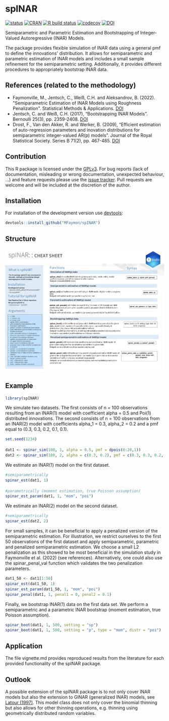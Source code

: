 # spINAR
[![status](https://joss.theoj.org/papers/6fcfcc77635fdd18153b35d5986fe2aa/status.svg)](https://github.com/openjournals/joss-reviews/issues/5386)
[![CRAN](https://www.r-pkg.org/badges/version/spINAR)](https://cran.r-project.org/package=spINAR)
[![R build status](https://github.com/MFaymon/spINAR/workflows/R-CMD-check/badge.svg)](https://github.com/MFaymon/spINAR/actions)
[![codecov](https://codecov.io/gh/MFaymon/spINAR/branch/main/graph/badge.svg?token=U5KPFSY3XN)](https://app.codecov.io/gh/MFaymon/spINAR)
[![DOI](https://zenodo.org/badge/520425653.svg)](https://zenodo.org/badge/latestdoi/520425653)

Semiparametric and Parametric Estimation and Bootstrapping of Integer-Valued Autoregressive (INAR) Models.

The package provides flexible simulation of INAR data using a general pmf to define the innovations' distribution. It allows for semiparametric and parametric estimation of INAR models and includes a small sample refinement for the semiparametric setting. Additionally, it provides different procedures to appropriately bootstrap INAR data.

## References (related to the methodology)

* Faymonville, M., Jentsch, C., Weiß, C.H. and Aleksandrov, B. (2022). "Semiparametric Estimation of INAR Models using Roughness Penalization". Statistical Methods & Applications. [DOI](https://doi.org/10.1007/s10260-022-00655-0)
* Jentsch, C. and Weiß, C.H. (2017), “Bootstrapping INAR Models”. Bernoulli 25(3), pp. 2359-2408. [DOI](https://doi.org/10.3150/18-BEJ1057)
* Drost, F., Van den Akker, R. and Werker, B. (2009), “Efficient estimation of auto-regression parameters and inovation distributions for semiparametric integer-valued AR(p) models”. Journal of the Royal Statistical Society. Series B 71(2), pp. 467-485. [DOI](https://doi.org/10.1111/j.1467-9868.2008.00687.x)

## Contribution
This R package is licensed under the [GPLv3](https://www.gnu.org/licenses/gpl-3.0.en.html).
For bug reports (lack of documentation, misleading or wrong documentation, unexpected behaviour, ...) and feature requests please use the [issue tracker](https://github.com/MFaymon/spINAR/issues).
Pull requests are welcome and will be included at the discretion of the author.

## Installation

For installation of the development version use [devtools](https://cran.r-project.org/package=devtools):

``` r
devtools::install_github("MFaymon/spINAR")
```

## Structure
![](https://github.com/MFaymon/spINAR/blob/main/img_readme/cheat_sheet_spINAR.png)

## Example

```r
library(spINAR)
```

We simulate two datasets. The first consists of n = 100 observations resulting from an INAR(1) model with coefficient alpha = 0.5 and Poi(1) distributed innovations. The second consists of n = 100 observations from an INAR(2) model with coefficients alpha_1 = 0.3, alpha_2 = 0.2 and a pmf equal to (0.3, 0.3, 0.2, 0.1, 0.1).

```r
set.seed(1234)

dat1 <- spinar_sim(100, 1, alpha = 0.5, pmf = dpois(0:20,1))
dat2 <- spinar_sim(100, 2, alpha = c(0.3, 0.2), pmf = c(0.3, 0.3, 0.2, 0.1, 0.1))
```

We estimate an INAR(1) model on the first dataset.

```r
#semiparametrically
spinar_est(dat1, 1)

#parametrically (moment estimation, true Poisson assumption)
spinar_est_param(dat1, 1, "mom", "poi")
```

We estimate an INAR(2) model on the second dataset.

```r
#semiparametrically
spinar_est(dat2, 2)
```

For small samples, it can be beneficial to apply a penalized version of the semiparametric estimation. For illustration, we restrict ourselves to the first 50 observations of the first dataset and apply semiparametric, parametric and penalized semiparametric estimation. We choose a small L2 penalization as this showed to be most beneficial in the simulation study in Faymonville et al. (2022) (see references). Alternatively, one could also use the spinar_penal_val function which validates the two penalization parameters.

```r
dat1_50 <- dat1[1:50]
spinar_est(dat1_50, 1)
spinar_est_param(dat1_50, 1, "mom", "poi")
spinar_penal(dat1, 1, penal1 = 0, penal2 = 0.1)
```

Finally, we bootstrap INAR(1) data on the first data set. We perform a semiparametric and a parametric INAR bootstrap (moment estimation, true Poisson assumption). 

```r
spinar_boot(dat1, 1, 500, setting = "sp")
spinar_boot(dat1, 1, 500, setting = "p", type = "mom", distr = "poi")
```

## Application
The file vignette.md provides reproduced results from the literature for each provided functionality of the spINAR package.

## Outlook

A possible extension of the spINAR package is to not only cover INAR models but also the extension to GINAR (generalized INAR) models, see [Latour (1997)](https://doi.org/10.1017/s0001867800027865).  This model class does not only cover the binomial thinning but also allows for other thinning operations, e.g. thinning using geometrically distributed random variables. 
